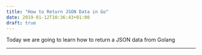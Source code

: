 ```yaml
---
title: "How to Return JSON Data in Go"
date: 2019-01-12T10:36:43+01:00
draft: true
---
```


Today we are going to learn how to return a JSON data from Golang

---

